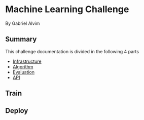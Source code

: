 # Machine Learning Challenge

By Gabriel Alvim

## Summary

This challenge documentation is divided in the following 4 parts

* [Infrastructure](docs/INFRASTRUCTURE.md)
* [Algorithm](docs/ALGORITHM.md)
* [Evaluation](docs/EVALUATION.md)
* [API](docs/API.md)

## Train

## Deploy

